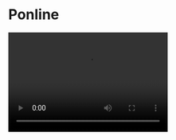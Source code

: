 # Ponline

<video src="https://github.com/josemorval/Ponline/blob/master/img/tennis2d.mp4" width="320" height="200" controls preload></video>


